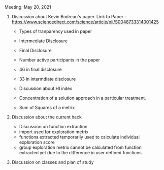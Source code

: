 Meeting: May 20, 2021

1. Discussion about Kevin Bodreau's paper. Link to Paper - https://www.sciencedirect.com/science/article/pii/S0048733314001425

    - Types of tranparency used in paper 
    -  Intermediate Disclosure 
    - Final Disclosure 
      
    - Number active participants in the paper 
    - 46 in final disclosure 
    - 33 in intermdiate disclosure
      
    - Discussion about HI index 
    - Concentration of a solution approach in a particular treatment. 
    - Sum of Squares of a metrix 
      
2. Discussion about the current hack 

    - Discussion on function extraction
    - import used for exploration metrix
    - functions extracted temporarily used to calculate individual exploration score 
    - group exploration metrix cannot be calculated from function extracted yet due to the difference in user defined functions. 
      
3. Discussion on classes and plan of study

      


    
